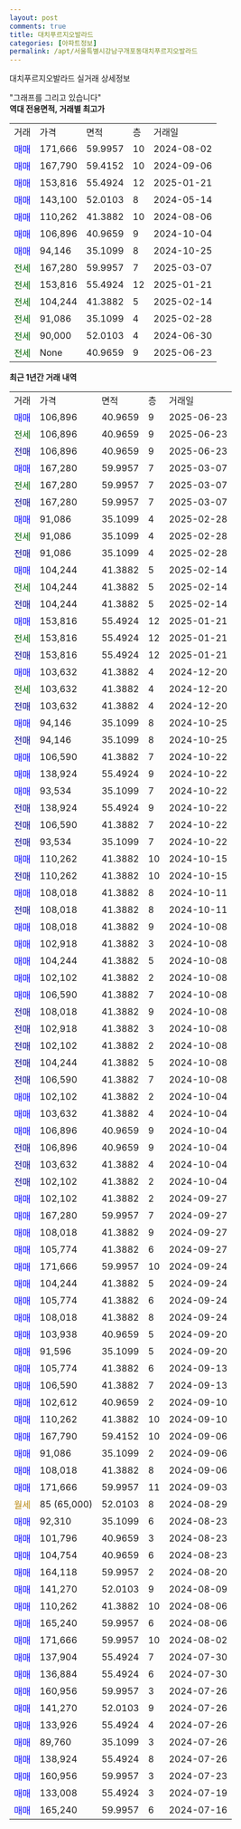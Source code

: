 ```yaml
---
layout: post
comments: true
title: 대치푸르지오발라드
categories: [아파트정보]
permalink: /apt/서울특별시강남구개포동대치푸르지오발라드
---
```


대치푸르지오발라드 실거래 상세정보

<script type="text/javascript">
  google.charts.load('current', {'packages':['line', 'corechart']});
  google.charts.setOnLoadCallback(drawChart);

  function drawChart() {
    var data = new google.visualization.DataTable();
    data.addColumn('date', '거래일');
    data.addColumn('number', "매매");
    data.addColumn('number', "전세");
    data.addColumn('number', "전매");

    data.addRows([[new Date(Date.parse("2025-06-23")), 106896, null, null], [new Date(Date.parse("2025-06-23")), null, 106896, null], [new Date(Date.parse("2025-06-23")), null, null, 106896], [new Date(Date.parse("2025-03-07")), 167280, null, null], [new Date(Date.parse("2025-03-07")), null, 167280, null], [new Date(Date.parse("2025-03-07")), null, null, 167280], [new Date(Date.parse("2025-02-28")), 91086, null, null], [new Date(Date.parse("2025-02-28")), null, 91086, null], [new Date(Date.parse("2025-02-28")), null, null, 91086], [new Date(Date.parse("2025-02-14")), 104244, null, null], [new Date(Date.parse("2025-02-14")), null, 104244, null], [new Date(Date.parse("2025-02-14")), null, null, 104244], [new Date(Date.parse("2025-01-21")), 153816, null, null], [new Date(Date.parse("2025-01-21")), null, 153816, null], [new Date(Date.parse("2025-01-21")), null, null, 153816], [new Date(Date.parse("2024-12-20")), 103632, null, null], [new Date(Date.parse("2024-12-20")), null, 103632, null], [new Date(Date.parse("2024-12-20")), null, null, 103632], [new Date(Date.parse("2024-10-25")), 94146, null, null], [new Date(Date.parse("2024-10-25")), null, null, 94146], [new Date(Date.parse("2024-10-22")), 106590, null, null], [new Date(Date.parse("2024-10-22")), 138924, null, null], [new Date(Date.parse("2024-10-22")), 93534, null, null], [new Date(Date.parse("2024-10-22")), null, null, 138924], [new Date(Date.parse("2024-10-22")), null, null, 106590], [new Date(Date.parse("2024-10-22")), null, null, 93534], [new Date(Date.parse("2024-10-15")), 110262, null, null], [new Date(Date.parse("2024-10-15")), null, null, 110262], [new Date(Date.parse("2024-10-11")), 108018, null, null], [new Date(Date.parse("2024-10-11")), null, null, 108018], [new Date(Date.parse("2024-10-08")), 108018, null, null], [new Date(Date.parse("2024-10-08")), 102918, null, null], [new Date(Date.parse("2024-10-08")), 104244, null, null], [new Date(Date.parse("2024-10-08")), 102102, null, null], [new Date(Date.parse("2024-10-08")), 106590, null, null], [new Date(Date.parse("2024-10-08")), null, null, 108018], [new Date(Date.parse("2024-10-08")), null, null, 102918], [new Date(Date.parse("2024-10-08")), null, null, 102102], [new Date(Date.parse("2024-10-08")), null, null, 104244], [new Date(Date.parse("2024-10-08")), null, null, 106590], [new Date(Date.parse("2024-10-04")), 102102, null, null], [new Date(Date.parse("2024-10-04")), 103632, null, null], [new Date(Date.parse("2024-10-04")), 106896, null, null], [new Date(Date.parse("2024-10-04")), null, null, 106896], [new Date(Date.parse("2024-10-04")), null, null, 103632], [new Date(Date.parse("2024-10-04")), null, null, 102102], [new Date(Date.parse("2024-09-27")), 102102, null, null], [new Date(Date.parse("2024-09-27")), 167280, null, null], [new Date(Date.parse("2024-09-27")), 108018, null, null], [new Date(Date.parse("2024-09-27")), 105774, null, null], [new Date(Date.parse("2024-09-24")), 171666, null, null], [new Date(Date.parse("2024-09-24")), 104244, null, null], [new Date(Date.parse("2024-09-24")), 105774, null, null], [new Date(Date.parse("2024-09-24")), 108018, null, null], [new Date(Date.parse("2024-09-20")), 103938, null, null], [new Date(Date.parse("2024-09-20")), 91596, null, null], [new Date(Date.parse("2024-09-13")), 105774, null, null], [new Date(Date.parse("2024-09-13")), 106590, null, null], [new Date(Date.parse("2024-09-10")), 102612, null, null], [new Date(Date.parse("2024-09-10")), 110262, null, null], [new Date(Date.parse("2024-09-06")), 167790, null, null], [new Date(Date.parse("2024-09-06")), 91086, null, null], [new Date(Date.parse("2024-09-06")), 108018, null, null], [new Date(Date.parse("2024-09-03")), 171666, null, null], [new Date(Date.parse("2024-08-29")), null, null, null], [new Date(Date.parse("2024-08-23")), 92310, null, null], [new Date(Date.parse("2024-08-23")), 101796, null, null], [new Date(Date.parse("2024-08-23")), 104754, null, null], [new Date(Date.parse("2024-08-20")), 164118, null, null], [new Date(Date.parse("2024-08-09")), 141270, null, null], [new Date(Date.parse("2024-08-06")), 110262, null, null], [new Date(Date.parse("2024-08-06")), 165240, null, null], [new Date(Date.parse("2024-08-02")), 171666, null, null], [new Date(Date.parse("2024-07-30")), 137904, null, null], [new Date(Date.parse("2024-07-30")), 136884, null, null], [new Date(Date.parse("2024-07-26")), 160956, null, null], [new Date(Date.parse("2024-07-26")), 141270, null, null], [new Date(Date.parse("2024-07-26")), 133926, null, null], [new Date(Date.parse("2024-07-26")), 89760, null, null], [new Date(Date.parse("2024-07-26")), 138924, null, null], [new Date(Date.parse("2024-07-23")), 160956, null, null], [new Date(Date.parse("2024-07-19")), 133008, null, null], [new Date(Date.parse("2024-07-16")), 165240, null, null]]);

    var options = {
      hAxis: {
        format: 'yyyy/MM/dd'
      },    
      lineWidth: 0,
      pointsVisible: true,    
      title: '최근 1년간 유형별 실거래가 분포',
      legend: { position: 'bottom' }
    };

    var formatter = new google.visualization.NumberFormat({pattern:'###,###'} );
    formatter.format(data, 1);
    formatter.format(data, 2);
    
    setTimeout(function() {
        var chart = new google.visualization.LineChart(document.getElementById('columnchart_material'));
        chart.draw(data, (options));
        document.getElementById('loading').style.display = 'none';
    }, 200);
  }
</script>


<div id="loading" style="z-index:20; display: block; margin-left: 0px">"그래프를 그리고 있습니다"</div>
<div id="columnchart_material" style="width: 95%; margin-left: 0px; display: block"></div>
<!-- contents start -->
<b>역대 전용면적, 거래별 최고가</b>
<table class="sortable">
    <tr>
      <td>거래</td>
      <td>가격</td>
      <td>면적</td>
      <td>층</td>
      <td>거래일</td>
    </tr>
        <tr>
          <td><a style="color: blue">매매</a></td>
          <td>171,666</td>
          <td>59.9957</td>
          <td>10</td>
          <td>2024-08-02</td>
        </tr>            <tr>
          <td><a style="color: blue">매매</a></td>
          <td>167,790</td>
          <td>59.4152</td>
          <td>10</td>
          <td>2024-09-06</td>
        </tr>            <tr>
          <td><a style="color: blue">매매</a></td>
          <td>153,816</td>
          <td>55.4924</td>
          <td>12</td>
          <td>2025-01-21</td>
        </tr>            <tr>
          <td><a style="color: blue">매매</a></td>
          <td>143,100</td>
          <td>52.0103</td>
          <td>8</td>
          <td>2024-05-14</td>
        </tr>            <tr>
          <td><a style="color: blue">매매</a></td>
          <td>110,262</td>
          <td>41.3882</td>
          <td>10</td>
          <td>2024-08-06</td>
        </tr>            <tr>
          <td><a style="color: blue">매매</a></td>
          <td>106,896</td>
          <td>40.9659</td>
          <td>9</td>
          <td>2024-10-04</td>
        </tr>            <tr>
          <td><a style="color: blue">매매</a></td>
          <td>94,146</td>
          <td>35.1099</td>
          <td>8</td>
          <td>2024-10-25</td>
        </tr>        
        <tr>
              <td><a style="color: darkgreen">전세</a></td>
              <td>167,280</td>
              <td>59.9957</td>
              <td>7</td>
              <td>2025-03-07</td>
            </tr>            <tr>
              <td><a style="color: darkgreen">전세</a></td>
              <td>153,816</td>
              <td>55.4924</td>
              <td>12</td>
              <td>2025-01-21</td>
            </tr>            <tr>
              <td><a style="color: darkgreen">전세</a></td>
              <td>104,244</td>
              <td>41.3882</td>
              <td>5</td>
              <td>2025-02-14</td>
            </tr>            <tr>
              <td><a style="color: darkgreen">전세</a></td>
              <td>91,086</td>
              <td>35.1099</td>
              <td>4</td>
              <td>2025-02-28</td>
            </tr>            <tr>
              <td><a style="color: darkgreen">전세</a></td>
              <td>90,000</td>
              <td>52.0103</td>
              <td>4</td>
              <td>2024-06-30</td>
            </tr>            <tr>
              <td><a style="color: darkgreen">전세</a></td>
              <td>None</td>
              <td>40.9659</td>
              <td>9</td>
              <td>2025-06-23</td>
            </tr>        
    
</table>

<b>최근 1년간 거래 내역</b>

<table class="sortable">
    <tr>
      <td>거래</td>
      <td>가격</td>
      <td>면적</td>
      <td>층</td>
      <td>거래일</td>
    </tr>
    <tr>
      <td><a style="color: blue">매매</a></td>
      <td>106,896</td>
      <td>40.9659</td>
      <td>9</td>
      <td>2025-06-23</td>
    </tr>          <tr>
      <td><a style="color: darkgreen">전세</a></td>
      <td>106,896</td>
      <td>40.9659</td>
      <td>9</td>
      <td>2025-06-23</td>
    </tr>          <tr>
      <td><a style="color: darkblue">전매</a></td>
      <td>106,896</td>
      <td>40.9659</td>
      <td>9</td>
      <td>2025-06-23</td>
    </tr>          <tr>
      <td><a style="color: blue">매매</a></td>
      <td>167,280</td>
      <td>59.9957</td>
      <td>7</td>
      <td>2025-03-07</td>
    </tr>          <tr>
      <td><a style="color: darkgreen">전세</a></td>
      <td>167,280</td>
      <td>59.9957</td>
      <td>7</td>
      <td>2025-03-07</td>
    </tr>          <tr>
      <td><a style="color: darkblue">전매</a></td>
      <td>167,280</td>
      <td>59.9957</td>
      <td>7</td>
      <td>2025-03-07</td>
    </tr>          <tr>
      <td><a style="color: blue">매매</a></td>
      <td>91,086</td>
      <td>35.1099</td>
      <td>4</td>
      <td>2025-02-28</td>
    </tr>          <tr>
      <td><a style="color: darkgreen">전세</a></td>
      <td>91,086</td>
      <td>35.1099</td>
      <td>4</td>
      <td>2025-02-28</td>
    </tr>          <tr>
      <td><a style="color: darkblue">전매</a></td>
      <td>91,086</td>
      <td>35.1099</td>
      <td>4</td>
      <td>2025-02-28</td>
    </tr>          <tr>
      <td><a style="color: blue">매매</a></td>
      <td>104,244</td>
      <td>41.3882</td>
      <td>5</td>
      <td>2025-02-14</td>
    </tr>          <tr>
      <td><a style="color: darkgreen">전세</a></td>
      <td>104,244</td>
      <td>41.3882</td>
      <td>5</td>
      <td>2025-02-14</td>
    </tr>          <tr>
      <td><a style="color: darkblue">전매</a></td>
      <td>104,244</td>
      <td>41.3882</td>
      <td>5</td>
      <td>2025-02-14</td>
    </tr>          <tr>
      <td><a style="color: blue">매매</a></td>
      <td>153,816</td>
      <td>55.4924</td>
      <td>12</td>
      <td>2025-01-21</td>
    </tr>          <tr>
      <td><a style="color: darkgreen">전세</a></td>
      <td>153,816</td>
      <td>55.4924</td>
      <td>12</td>
      <td>2025-01-21</td>
    </tr>          <tr>
      <td><a style="color: darkblue">전매</a></td>
      <td>153,816</td>
      <td>55.4924</td>
      <td>12</td>
      <td>2025-01-21</td>
    </tr>          <tr>
      <td><a style="color: blue">매매</a></td>
      <td>103,632</td>
      <td>41.3882</td>
      <td>4</td>
      <td>2024-12-20</td>
    </tr>          <tr>
      <td><a style="color: darkgreen">전세</a></td>
      <td>103,632</td>
      <td>41.3882</td>
      <td>4</td>
      <td>2024-12-20</td>
    </tr>          <tr>
      <td><a style="color: darkblue">전매</a></td>
      <td>103,632</td>
      <td>41.3882</td>
      <td>4</td>
      <td>2024-12-20</td>
    </tr>          <tr>
      <td><a style="color: blue">매매</a></td>
      <td>94,146</td>
      <td>35.1099</td>
      <td>8</td>
      <td>2024-10-25</td>
    </tr>          <tr>
      <td><a style="color: darkblue">전매</a></td>
      <td>94,146</td>
      <td>35.1099</td>
      <td>8</td>
      <td>2024-10-25</td>
    </tr>          <tr>
      <td><a style="color: blue">매매</a></td>
      <td>106,590</td>
      <td>41.3882</td>
      <td>7</td>
      <td>2024-10-22</td>
    </tr>          <tr>
      <td><a style="color: blue">매매</a></td>
      <td>138,924</td>
      <td>55.4924</td>
      <td>9</td>
      <td>2024-10-22</td>
    </tr>          <tr>
      <td><a style="color: blue">매매</a></td>
      <td>93,534</td>
      <td>35.1099</td>
      <td>7</td>
      <td>2024-10-22</td>
    </tr>          <tr>
      <td><a style="color: darkblue">전매</a></td>
      <td>138,924</td>
      <td>55.4924</td>
      <td>9</td>
      <td>2024-10-22</td>
    </tr>          <tr>
      <td><a style="color: darkblue">전매</a></td>
      <td>106,590</td>
      <td>41.3882</td>
      <td>7</td>
      <td>2024-10-22</td>
    </tr>          <tr>
      <td><a style="color: darkblue">전매</a></td>
      <td>93,534</td>
      <td>35.1099</td>
      <td>7</td>
      <td>2024-10-22</td>
    </tr>          <tr>
      <td><a style="color: blue">매매</a></td>
      <td>110,262</td>
      <td>41.3882</td>
      <td>10</td>
      <td>2024-10-15</td>
    </tr>          <tr>
      <td><a style="color: darkblue">전매</a></td>
      <td>110,262</td>
      <td>41.3882</td>
      <td>10</td>
      <td>2024-10-15</td>
    </tr>          <tr>
      <td><a style="color: blue">매매</a></td>
      <td>108,018</td>
      <td>41.3882</td>
      <td>8</td>
      <td>2024-10-11</td>
    </tr>          <tr>
      <td><a style="color: darkblue">전매</a></td>
      <td>108,018</td>
      <td>41.3882</td>
      <td>8</td>
      <td>2024-10-11</td>
    </tr>          <tr>
      <td><a style="color: blue">매매</a></td>
      <td>108,018</td>
      <td>41.3882</td>
      <td>9</td>
      <td>2024-10-08</td>
    </tr>          <tr>
      <td><a style="color: blue">매매</a></td>
      <td>102,918</td>
      <td>41.3882</td>
      <td>3</td>
      <td>2024-10-08</td>
    </tr>          <tr>
      <td><a style="color: blue">매매</a></td>
      <td>104,244</td>
      <td>41.3882</td>
      <td>5</td>
      <td>2024-10-08</td>
    </tr>          <tr>
      <td><a style="color: blue">매매</a></td>
      <td>102,102</td>
      <td>41.3882</td>
      <td>2</td>
      <td>2024-10-08</td>
    </tr>          <tr>
      <td><a style="color: blue">매매</a></td>
      <td>106,590</td>
      <td>41.3882</td>
      <td>7</td>
      <td>2024-10-08</td>
    </tr>          <tr>
      <td><a style="color: darkblue">전매</a></td>
      <td>108,018</td>
      <td>41.3882</td>
      <td>9</td>
      <td>2024-10-08</td>
    </tr>          <tr>
      <td><a style="color: darkblue">전매</a></td>
      <td>102,918</td>
      <td>41.3882</td>
      <td>3</td>
      <td>2024-10-08</td>
    </tr>          <tr>
      <td><a style="color: darkblue">전매</a></td>
      <td>102,102</td>
      <td>41.3882</td>
      <td>2</td>
      <td>2024-10-08</td>
    </tr>          <tr>
      <td><a style="color: darkblue">전매</a></td>
      <td>104,244</td>
      <td>41.3882</td>
      <td>5</td>
      <td>2024-10-08</td>
    </tr>          <tr>
      <td><a style="color: darkblue">전매</a></td>
      <td>106,590</td>
      <td>41.3882</td>
      <td>7</td>
      <td>2024-10-08</td>
    </tr>          <tr>
      <td><a style="color: blue">매매</a></td>
      <td>102,102</td>
      <td>41.3882</td>
      <td>2</td>
      <td>2024-10-04</td>
    </tr>          <tr>
      <td><a style="color: blue">매매</a></td>
      <td>103,632</td>
      <td>41.3882</td>
      <td>4</td>
      <td>2024-10-04</td>
    </tr>          <tr>
      <td><a style="color: blue">매매</a></td>
      <td>106,896</td>
      <td>40.9659</td>
      <td>9</td>
      <td>2024-10-04</td>
    </tr>          <tr>
      <td><a style="color: darkblue">전매</a></td>
      <td>106,896</td>
      <td>40.9659</td>
      <td>9</td>
      <td>2024-10-04</td>
    </tr>          <tr>
      <td><a style="color: darkblue">전매</a></td>
      <td>103,632</td>
      <td>41.3882</td>
      <td>4</td>
      <td>2024-10-04</td>
    </tr>          <tr>
      <td><a style="color: darkblue">전매</a></td>
      <td>102,102</td>
      <td>41.3882</td>
      <td>2</td>
      <td>2024-10-04</td>
    </tr>          <tr>
      <td><a style="color: blue">매매</a></td>
      <td>102,102</td>
      <td>41.3882</td>
      <td>2</td>
      <td>2024-09-27</td>
    </tr>          <tr>
      <td><a style="color: blue">매매</a></td>
      <td>167,280</td>
      <td>59.9957</td>
      <td>7</td>
      <td>2024-09-27</td>
    </tr>          <tr>
      <td><a style="color: blue">매매</a></td>
      <td>108,018</td>
      <td>41.3882</td>
      <td>9</td>
      <td>2024-09-27</td>
    </tr>          <tr>
      <td><a style="color: blue">매매</a></td>
      <td>105,774</td>
      <td>41.3882</td>
      <td>6</td>
      <td>2024-09-27</td>
    </tr>          <tr>
      <td><a style="color: blue">매매</a></td>
      <td>171,666</td>
      <td>59.9957</td>
      <td>10</td>
      <td>2024-09-24</td>
    </tr>          <tr>
      <td><a style="color: blue">매매</a></td>
      <td>104,244</td>
      <td>41.3882</td>
      <td>5</td>
      <td>2024-09-24</td>
    </tr>          <tr>
      <td><a style="color: blue">매매</a></td>
      <td>105,774</td>
      <td>41.3882</td>
      <td>6</td>
      <td>2024-09-24</td>
    </tr>          <tr>
      <td><a style="color: blue">매매</a></td>
      <td>108,018</td>
      <td>41.3882</td>
      <td>8</td>
      <td>2024-09-24</td>
    </tr>          <tr>
      <td><a style="color: blue">매매</a></td>
      <td>103,938</td>
      <td>40.9659</td>
      <td>5</td>
      <td>2024-09-20</td>
    </tr>          <tr>
      <td><a style="color: blue">매매</a></td>
      <td>91,596</td>
      <td>35.1099</td>
      <td>5</td>
      <td>2024-09-20</td>
    </tr>          <tr>
      <td><a style="color: blue">매매</a></td>
      <td>105,774</td>
      <td>41.3882</td>
      <td>6</td>
      <td>2024-09-13</td>
    </tr>          <tr>
      <td><a style="color: blue">매매</a></td>
      <td>106,590</td>
      <td>41.3882</td>
      <td>7</td>
      <td>2024-09-13</td>
    </tr>          <tr>
      <td><a style="color: blue">매매</a></td>
      <td>102,612</td>
      <td>40.9659</td>
      <td>2</td>
      <td>2024-09-10</td>
    </tr>          <tr>
      <td><a style="color: blue">매매</a></td>
      <td>110,262</td>
      <td>41.3882</td>
      <td>10</td>
      <td>2024-09-10</td>
    </tr>          <tr>
      <td><a style="color: blue">매매</a></td>
      <td>167,790</td>
      <td>59.4152</td>
      <td>10</td>
      <td>2024-09-06</td>
    </tr>          <tr>
      <td><a style="color: blue">매매</a></td>
      <td>91,086</td>
      <td>35.1099</td>
      <td>2</td>
      <td>2024-09-06</td>
    </tr>          <tr>
      <td><a style="color: blue">매매</a></td>
      <td>108,018</td>
      <td>41.3882</td>
      <td>8</td>
      <td>2024-09-06</td>
    </tr>          <tr>
      <td><a style="color: blue">매매</a></td>
      <td>171,666</td>
      <td>59.9957</td>
      <td>11</td>
      <td>2024-09-03</td>
    </tr>          <tr>
      <td><a style="color: darkgoldenrod">월세</a></td>
      <td>85 (65,000)</td>
      <td>52.0103</td>
      <td>8</td>
      <td>2024-08-29</td>
    </tr>          <tr>
      <td><a style="color: blue">매매</a></td>
      <td>92,310</td>
      <td>35.1099</td>
      <td>6</td>
      <td>2024-08-23</td>
    </tr>          <tr>
      <td><a style="color: blue">매매</a></td>
      <td>101,796</td>
      <td>40.9659</td>
      <td>3</td>
      <td>2024-08-23</td>
    </tr>          <tr>
      <td><a style="color: blue">매매</a></td>
      <td>104,754</td>
      <td>40.9659</td>
      <td>6</td>
      <td>2024-08-23</td>
    </tr>          <tr>
      <td><a style="color: blue">매매</a></td>
      <td>164,118</td>
      <td>59.9957</td>
      <td>2</td>
      <td>2024-08-20</td>
    </tr>          <tr>
      <td><a style="color: blue">매매</a></td>
      <td>141,270</td>
      <td>52.0103</td>
      <td>9</td>
      <td>2024-08-09</td>
    </tr>          <tr>
      <td><a style="color: blue">매매</a></td>
      <td>110,262</td>
      <td>41.3882</td>
      <td>10</td>
      <td>2024-08-06</td>
    </tr>          <tr>
      <td><a style="color: blue">매매</a></td>
      <td>165,240</td>
      <td>59.9957</td>
      <td>6</td>
      <td>2024-08-06</td>
    </tr>          <tr>
      <td><a style="color: blue">매매</a></td>
      <td>171,666</td>
      <td>59.9957</td>
      <td>10</td>
      <td>2024-08-02</td>
    </tr>          <tr>
      <td><a style="color: blue">매매</a></td>
      <td>137,904</td>
      <td>55.4924</td>
      <td>7</td>
      <td>2024-07-30</td>
    </tr>          <tr>
      <td><a style="color: blue">매매</a></td>
      <td>136,884</td>
      <td>55.4924</td>
      <td>6</td>
      <td>2024-07-30</td>
    </tr>          <tr>
      <td><a style="color: blue">매매</a></td>
      <td>160,956</td>
      <td>59.9957</td>
      <td>3</td>
      <td>2024-07-26</td>
    </tr>          <tr>
      <td><a style="color: blue">매매</a></td>
      <td>141,270</td>
      <td>52.0103</td>
      <td>9</td>
      <td>2024-07-26</td>
    </tr>          <tr>
      <td><a style="color: blue">매매</a></td>
      <td>133,926</td>
      <td>55.4924</td>
      <td>4</td>
      <td>2024-07-26</td>
    </tr>          <tr>
      <td><a style="color: blue">매매</a></td>
      <td>89,760</td>
      <td>35.1099</td>
      <td>3</td>
      <td>2024-07-26</td>
    </tr>          <tr>
      <td><a style="color: blue">매매</a></td>
      <td>138,924</td>
      <td>55.4924</td>
      <td>8</td>
      <td>2024-07-26</td>
    </tr>          <tr>
      <td><a style="color: blue">매매</a></td>
      <td>160,956</td>
      <td>59.9957</td>
      <td>3</td>
      <td>2024-07-23</td>
    </tr>          <tr>
      <td><a style="color: blue">매매</a></td>
      <td>133,008</td>
      <td>55.4924</td>
      <td>3</td>
      <td>2024-07-19</td>
    </tr>          <tr>
      <td><a style="color: blue">매매</a></td>
      <td>165,240</td>
      <td>59.9957</td>
      <td>6</td>
      <td>2024-07-16</td>
    </tr>      </table>
<!-- contents end -->    

